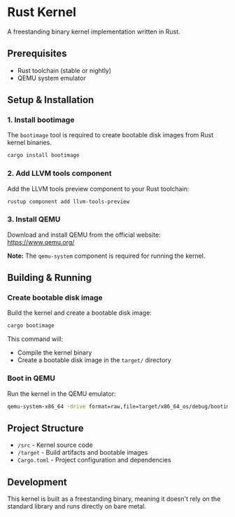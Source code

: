 # Rust Kernel

A freestanding binary kernel implementation written in Rust.

## Prerequisites

- Rust toolchain (stable or nightly)
- QEMU system emulator

## Setup & Installation

### 1. Install bootimage

The `bootimage` tool is required to create bootable disk images from Rust kernel binaries.

```bash
cargo install bootimage
```

### 2. Add LLVM tools component

Add the LLVM tools preview component to your Rust toolchain:

```bash
rustup component add llvm-tools-preview
```

### 3. Install QEMU

Download and install QEMU from the official website: https://www.qemu.org/

**Note:** The `qemu-system` component is required for running the kernel.

## Building & Running

### Create bootable disk image

Build the kernel and create a bootable disk image:

```bash
cargo bootimage
```

This command will:
- Compile the kernel binary
- Create a bootable disk image in the `target/` directory

### Boot in QEMU

Run the kernel in the QEMU emulator:

```bash
qemu-system-x86_64 -drive format=raw,file=target/x86_64_os/debug/bootimage-aFreestandingBinary.bin
```

## Project Structure

- `/src` - Kernel source code
- `/target` - Build artifacts and bootable images
- `Cargo.toml` - Project configuration and dependencies

## Development

This kernel is built as a freestanding binary, meaning it doesn't rely on the standard library and runs directly on bare metal.